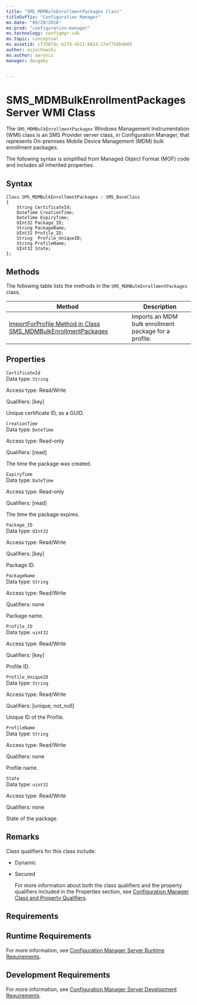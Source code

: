 ```yaml
---
title: "SMS_MDMBulkEnrollmentPackages Class"
titleSuffix: "Configuration Manager"
ms.date: "09/20/2016"
ms.prod: "configuration-manager"
ms.technology: configmgr-sdk
ms.topic: conceptual
ms.assetid: cf35074c-b179-4511-b824-27ef758bdb05
author: aczechowski
ms.author: aaroncz
manager: dougeby


---
```

# SMS_MDMBulkEnrollmentPackages Server WMI Class
The  `SMS_MDMBulkEnrollmentPackages` Windows Management Instrumentation (WMI) class is an SMS Provider server class, in Configuration Manager, that represents On-premises Mobile Device Management  (MDM) bulk enrollment packages.  

 The following syntax is simplified from Managed Object Format (MOF) code and includes all inherited properties.  

## Syntax  

```  
Class SMS_MDMBulkEnrollmentPackages : SMS_BaseClass  
{  
    String CertificateId;  
    DateTime CreationTime;  
    DateTime ExpiryTime;  
    UInt32 Package_ID;  
    String PackageName;  
    UInt32 Profile_ID;  
    String  Profile_UniqueID;  
    String ProfileName;  
    UInt32 State;  
};  

```  

## Methods  
 The following table lists the methods in the `SMS_MDMBulkEnrollmentPackages` class.  

|Method|Description|  
|------------|-----------------|  
|[ImportForProfile Method in Class SMS_MDMBulkEnrollmentPackages](../../../develop/reference/mdm/importforprofile-method-in-class-sms_mdmbulkenrollmentpackages.md)|Imports an MDM bulk enrollment package for a profile.|  

## Properties  
 `CertificateId`  
 Data type: `String`  

 Access type: Read/Write  

 Qualifiers: [key]  

 Unique certificate ID, as a GUID.  

 `CreationTime`  
 Data type: `DateTime`  

 Access type: Read-only  

 Qualifiers: [read]  

 The time the package was created.  

 `ExpiryTime`  
 Data type: `DateTime`  

 Access type: Read-only  

 Qualifiers: [read]  

 The time the package expires.  

 `Package_ID`  
 Data type: `UInt32`  

 Access type: Read/Write  

 Qualifiers: [key]  

 Package ID.  

 `PackageName`  
 Data type: `String`  

 Access type: Read/Write  

 Qualifiers: none  

 Package name.  

 `Profile_ID`  
 Data type: `uint32`  

 Access type: Read/Write  

 Qualifiers: [key]  

 Profile ID.  

 `Profile_UniqueID`  
 Data type: `String`  

 Access type: Read/Write  

 Qualifiers: [unique, not_null]  

 Unique ID of the Profile.  

 `ProfileName`  
 Data type: `String`  

 Access type: Read/Write  

 Qualifiers: none  

 Profile name.  

 `State`  
 Data type: `uint32`  

 Access type: Read/Write  

 Qualifiers: none  

 State of the package.  

## Remarks  
 Class qualifiers for this class include:  

- Dynamic  

- Secured  

  For more information about both the class qualifiers and the property qualifiers included in the Properties section, see [Configuration Manager Class and Property Qualifiers](../../../develop/reference/misc/class-and-property-qualifiers.md).  

## Requirements  

## Runtime Requirements  
 For more information, see [Configuration Manager Server Runtime Requirements](../../../develop/core/reqs/server-runtime-requirements.md).  

## Development Requirements  
 For more information, see [Configuration Manager Server Development Requirements](../../../develop/core/reqs/server-development-requirements.md).  
